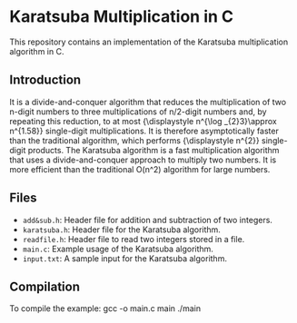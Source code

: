 # Karatsuba Multiplication in C
This repository contains an implementation of the Karatsuba multiplication algorithm in C.

## Introduction
It is a divide-and-conquer algorithm that reduces the multiplication of two n-digit numbers to three multiplications of n/2-digit numbers and, by repeating this reduction, to at most {\displaystyle n^{\log _{2}3}\approx n^{1.58}} single-digit multiplications. It is therefore asymptotically faster than the traditional algorithm, which performs {\displaystyle n^{2}} single-digit products. 
The Karatsuba algorithm is a fast multiplication algorithm that uses a divide-and-conquer approach to multiply two numbers. It is more efficient than the traditional O(n^2) algorithm for large numbers.

## Files

- `add&sub.h`: Header file for addition and subtraction of two integers.
- `karatsuba.h`: Header file for the Karatsuba algorithm.
- `readfile.h`: Header file to read two integers stored in a file.
- `main.c`: Example usage of the Karatsuba algorithm.
- `input.txt`: A sample input for the Karatsuba algorithm.

## Compilation

To compile the example:
gcc -o main.c main
./main
